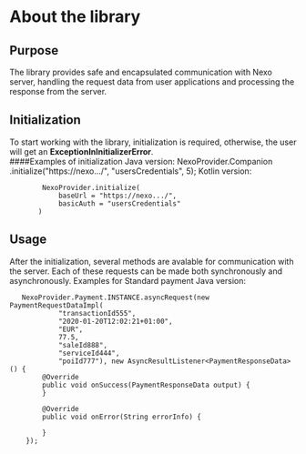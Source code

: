 # About the library
## Purpose
The library provides safe and encapsulated communication with Nexo server, handling the request data from user applications and processing the response from the server.
## Initialization
To start working with the library, initialization is required, otherwise, the user will get an **ExceptionInInitializerError**.<br/>
####Examples of initialization
Java version:
      NexoProvider.Companion
                .initialize("https://nexo.../", "usersCredentials", 5);
Kotlin version:

            NexoProvider.initialize(
                baseUrl = "https://nexo.../",
                basicAuth = "usersCredentials"
           )
## Usage
After the initialization, several methods are avalable for communication with the server. Each of these requests can be made both synchronously and asynchronously.
Examples for Standard payment
Java version:

       NexoProvider.Payment.INSTANCE.asyncRequest(new PaymentRequestDataImpl(
                "transactionId555",
                "2020-01-20T12:02:21+01:00",
                "EUR",
                77.5,
                "saleId888",
                "serviceId444",
                "poiId777"), new AsyncResultListener<PaymentResponseData>() {
            @Override
            public void onSuccess(PaymentResponseData output) {
            }
  
            @Override
            public void onError(String errorInfo) {

            }
        });
